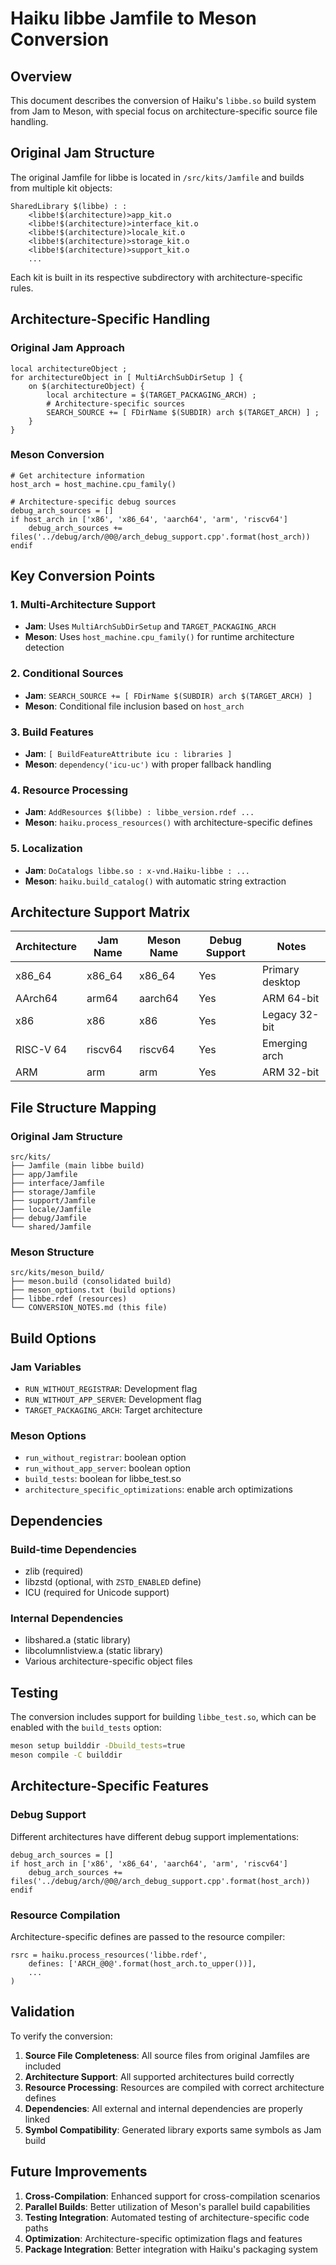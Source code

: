 # Haiku libbe Jamfile to Meson Conversion

## Overview

This document describes the conversion of Haiku's `libbe.so` build system from Jam to Meson, with special focus on architecture-specific source file handling.

## Original Jam Structure

The original Jamfile for libbe is located in `/src/kits/Jamfile` and builds from multiple kit objects:

```jam
SharedLibrary $(libbe) : :
    <libbe!$(architecture)>app_kit.o
    <libbe!$(architecture)>interface_kit.o
    <libbe!$(architecture)>locale_kit.o
    <libbe!$(architecture)>storage_kit.o
    <libbe!$(architecture)>support_kit.o
    ...
```

Each kit is built in its respective subdirectory with architecture-specific rules.

## Architecture-Specific Handling

### Original Jam Approach
```jam
local architectureObject ;
for architectureObject in [ MultiArchSubDirSetup ] {
    on $(architectureObject) {
        local architecture = $(TARGET_PACKAGING_ARCH) ;
        # Architecture-specific sources
        SEARCH_SOURCE += [ FDirName $(SUBDIR) arch $(TARGET_ARCH) ] ;
    }
}
```

### Meson Conversion
```meson
# Get architecture information
host_arch = host_machine.cpu_family()

# Architecture-specific debug sources
debug_arch_sources = []
if host_arch in ['x86', 'x86_64', 'aarch64', 'arm', 'riscv64']
    debug_arch_sources += files('../debug/arch/@0@/arch_debug_support.cpp'.format(host_arch))
endif
```

## Key Conversion Points

### 1. Multi-Architecture Support
- **Jam**: Uses `MultiArchSubDirSetup` and `TARGET_PACKAGING_ARCH`
- **Meson**: Uses `host_machine.cpu_family()` for runtime architecture detection

### 2. Conditional Sources
- **Jam**: `SEARCH_SOURCE += [ FDirName $(SUBDIR) arch $(TARGET_ARCH) ]`
- **Meson**: Conditional file inclusion based on `host_arch`

### 3. Build Features
- **Jam**: `[ BuildFeatureAttribute icu : libraries ]`
- **Meson**: `dependency('icu-uc')` with proper fallback handling

### 4. Resource Processing
- **Jam**: `AddResources $(libbe) : libbe_version.rdef ...`
- **Meson**: `haiku.process_resources()` with architecture-specific defines

### 5. Localization
- **Jam**: `DoCatalogs libbe.so : x-vnd.Haiku-libbe : ...`
- **Meson**: `haiku.build_catalog()` with automatic string extraction

## Architecture Support Matrix

| Architecture | Jam Name | Meson Name | Debug Support | Notes |
|--------------|----------|------------|---------------|-------|
| x86_64       | x86_64   | x86_64     | Yes           | Primary desktop |
| AArch64      | arm64    | aarch64    | Yes           | ARM 64-bit |
| x86          | x86      | x86        | Yes           | Legacy 32-bit |
| RISC-V 64    | riscv64  | riscv64    | Yes           | Emerging arch |
| ARM          | arm      | arm        | Yes           | ARM 32-bit |

## File Structure Mapping

### Original Jam Structure
```
src/kits/
├── Jamfile (main libbe build)
├── app/Jamfile
├── interface/Jamfile
├── storage/Jamfile
├── support/Jamfile
├── locale/Jamfile
├── debug/Jamfile
└── shared/Jamfile
```

### Meson Structure
```
src/kits/meson_build/
├── meson.build (consolidated build)
├── meson_options.txt (build options)
├── libbe.rdef (resources)
└── CONVERSION_NOTES.md (this file)
```

## Build Options

### Jam Variables
- `RUN_WITHOUT_REGISTRAR`: Development flag
- `RUN_WITHOUT_APP_SERVER`: Development flag
- `TARGET_PACKAGING_ARCH`: Target architecture

### Meson Options
- `run_without_registrar`: boolean option
- `run_without_app_server`: boolean option  
- `build_tests`: boolean for libbe_test.so
- `architecture_specific_optimizations`: enable arch optimizations

## Dependencies

### Build-time Dependencies
- zlib (required)
- libzstd (optional, with `ZSTD_ENABLED` define)
- ICU (required for Unicode support)

### Internal Dependencies
- libshared.a (static library)
- libcolumnlistview.a (static library)
- Various architecture-specific object files

## Testing

The conversion includes support for building `libbe_test.so`, which can be enabled with the `build_tests` option:

```bash
meson setup builddir -Dbuild_tests=true
meson compile -C builddir
```

## Architecture-Specific Features

### Debug Support
Different architectures have different debug support implementations:

```meson
debug_arch_sources = []
if host_arch in ['x86', 'x86_64', 'aarch64', 'arm', 'riscv64']
    debug_arch_sources += files('../debug/arch/@0@/arch_debug_support.cpp'.format(host_arch))
endif
```

### Resource Compilation
Architecture-specific defines are passed to the resource compiler:

```meson
rsrc = haiku.process_resources('libbe.rdef',
    defines: ['ARCH_@0@'.format(host_arch.to_upper())],
    ...
)
```

## Validation

To verify the conversion:

1. **Source File Completeness**: All source files from original Jamfiles are included
2. **Architecture Support**: All supported architectures build correctly
3. **Resource Processing**: Resources are compiled with correct architecture defines
4. **Dependencies**: All external and internal dependencies are properly linked
5. **Symbol Compatibility**: Generated library exports same symbols as Jam build

## Future Improvements

1. **Cross-Compilation**: Enhanced support for cross-compilation scenarios
2. **Parallel Builds**: Better utilization of Meson's parallel build capabilities  
3. **Testing Integration**: Automated testing of architecture-specific code paths
4. **Optimization**: Architecture-specific optimization flags and features
5. **Package Integration**: Better integration with Haiku's packaging system